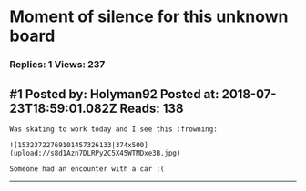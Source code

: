 # Moment of silence for this unknown board

### Replies: 1 Views: 237

## \#1 Posted by: Holyman92 Posted at: 2018-07-23T18:59:01.082Z Reads: 138

```
Was skating to work today and I see this :frowning:

![15323722769101457326133|374x500](upload://s8d1Azn7DLRPy2C5X45WTMDxe3B.jpg)

Someone had an encounter with a car :(
```

---
